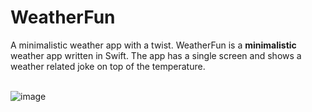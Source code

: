 # WeatherFun
A minimalistic weather app with a twist.
WeatherFun is a **minimalistic** weather app written in Swift. The app has a single screen and shows a weather related joke on top of the temperature.</br></br>

![image](https://user-images.githubusercontent.com/24807183/96428573-372e1900-1200-11eb-8b2a-27b9b8543a3d.png)


